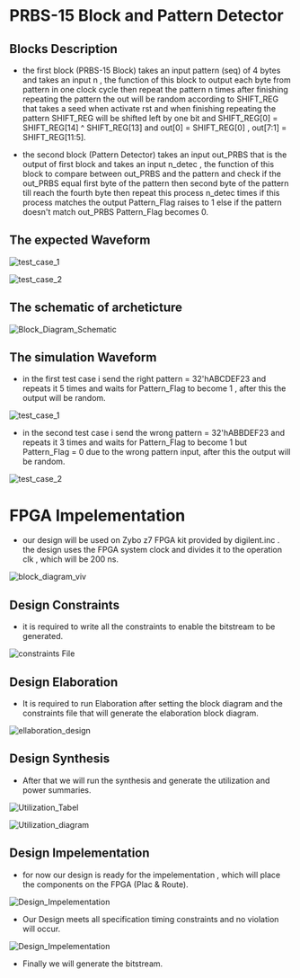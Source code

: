 # PRBS-15 Block and Pattern Detector

## Blocks Description

- the first block (PRBS-15 Block) takes an input pattern (seq) of 4 bytes and takes an input n , the function of this block to output each byte from pattern in one clock cycle then repeat the pattern n times after finishing repeating the pattern the out will be random according to SHIFT_REG that takes a seed when activate rst and when finishing repeating the pattern SHIFT_REG will be shifted left by one bit and SHIFT_REG[0] = SHIFT_REG[14] ^ SHIFT_REG[13] and out[0] = SHIFT_REG[0] , out[7:1] = SHIFT_REG[11:5].

- the second block (Pattern Detector) takes an input out_PRBS that is the output of first block and takes an input n_detec , the function of this block to compare between out_PRBS and the pattern and check if the out_PRBS equal first byte of the pattern then second byte of the pattern till reach the fourth byte then repeat this process n_detec times if this process matches the output Pattern_Flag raises to 1 else if the pattern doesn't match out_PRBS Pattern_Flag becomes 0.

## The expected Waveform

![test_case_1](ADI_Pattern_Detector/image/wavedrom_1.png)


![test_case_2](ADI_Pattern_Detector/image\wavedrom_2.png)

## The schematic of archeticture

![Block_Diagram_Schematic](ADI_Pattern_Detector/image\Block_Diagram.drawio.png)

## The simulation Waveform

- in the first test case i send the right pattern = 32'hABCDEF23 and repeats it 5 times and waits for Pattern_Flag to become 1 , 
after this the output will be random.

![test_case_1](ADI_Pattern_Detector/image\image_1.png)

- in the second test case i send the wrong pattern = 32'hABBDEF23 and repeats it 3 times and waits for Pattern_Flag to become 1 but Pattern_Flag = 0 due to the wrong pattern input, after this the output will be random.

![test_case_2](ADI_Pattern_Detector/image\image_2.PNG)

# FPGA Impelementation

- our design will be used on Zybo z7 FPGA kit provided by digilent.inc . the design uses the FPGA system clock and divides it to the operation clk , which will be 200 ns.

![block_diagram_viv](ADI_Pattern_Detector/image\block_diagram_viv.png)

## Design Constraints

- it is required to write all the constraints to enable the bitstream to be generated.

![constraints File](ADI_Pattern_Detector/image\constraints.png)

## Design Elaboration
- It is required to run Elaboration after setting the block diagram and the constraints file that will generate the elaboration block diagram.

![ellaboration_design](ADI_Pattern_Detector/image\design_ellaboration.png)

## Design Synthesis

- After that we will run the synthesis and generate the utilization and power summaries.

![Utilization_Tabel](ADI_Pattern_Detector/image\Utilization.png)

![Utilization_diagram](ADI_Pattern_Detector/image\Utilization_diag.png)

## Design Impelementation

- for now our design is ready for the impelementation , which will place the components on the FPGA (Plac & Route).

![Design_Impelementation](ADI_Pattern_Detector/image\Design_Impelementation.png)

- Our Design meets all specification timing constraints and no violation will occur.

![Design_Impelementation](ADI_Pattern_Detector/image\Volations.png)

- Finally we will generate the bitstream.





